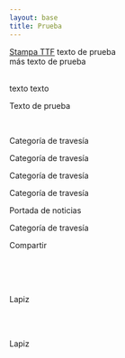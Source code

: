```yaml
---
layout: base
title: Prueba
---
```


<div class="content">
<a href="{{ site.baseurl }}/fonts/stampa-webfont/Stampa.ttf"><i class='icn icn-descarga'></i> Stampa TTF</a>
<i class="icn icn-ampolleta-lig"></i>texto de prueba<br>
<span class="icn-stack">
<i class="icn icn-cuadro icn-stack-2x naranja-opuesto"></i>
<i class="icn icn-facebook icn-stack-1x icn-inverse"></i>
</span>más texto de prueba<br>
<br>

<i class="icn icn-usuario"></i> texto texto

<span class="icn-stack">
<i class="icn icn-circulo-l-lig icn-stack-2x"></i>
<i class="icn icn-usuario icn-stack-1x"></i>
</span>

<span class="icn-stack">
<i class="icn icn-circulo-l icn-stack-2x"></i>
<i class="icn icn-corazon icn-stack-1x icn-inverse"></i>
</span>

<span class="icn-stack">
<i class="icn icn-cuadro icn-stack-2x"></i>
<i class="icn icn-usuario icn-stack-1x icn-inverse"></i>
</span>

<span class="icn-stack icn-lg">
<i class="icn icn-cuadro icn-stack-2x gris-oscuro"></i>
<i class="icn icn-imagen-lig icn-stack-1x icn-inverse"></i>
</span>


<span class="icn-stack icn-lg">
<i class="icn icn-cuadro icn-stack-2x gris-oscuro"></i>
<i class="icn icn-jekyll icn-stack-1x icn-inverse"></i>
</span>

<span class="icn-stack">
<i class="icn icn-cuadro icn-stack-2x gris-oscuro"></i>
<i class="icn icn-soundcloud icn-stack-1x icn-inverse"></i>
</span>

<span class="icn-stack icn-lg">
<i class="icn icn-cuadro-l-lig icn-stack-2x"></i>
<i class="icn icn-estorninos icn-stack-1x"></i>
</span>

<span class="icn-stack icn">
<i class="icn icn-cuadro icn-stack-2x"></i>
<i class="icn icn-estorninos icn-stack-1x icn-inverse"></i>
</span>

<span class="icn-stack">
<i class="icn icn-cuadro icn-stack-2x gris-claro"></i>
<i class="icn icn-estorninos icn-stack-1x rojo"></i>
</span>

<span class="icn-stack">
<i class="icn icn-cuadro icn-stack-2x gris-claro"></i>
<i class="icn icn-casiopea icn-stack-1x rojo"></i>
</span>

<span class="icn-stack icn">
<i class="icn icn-cuadro icn-stack-2x"></i>
<i class="icn icn-casiopea icn-stack-1x icn-inverse"></i>
</span>

<span class="icn-stack">
<i class="icn icn-cuadro icn-stack-2x gris-claro"></i>
<i class="icn icn-archivo icn-stack-1x rojo"></i>
</span>

<span class="icn-stack icn">
<i class="icn icn-cuadro icn-stack-2x"></i>
<i class="icn icn-archivo icn-stack-1x icn-inverse"></i>
</span>

<span class="icn-stack icn-lg">
<i class="icn icn-cuadro icn-stack-2x gris-claro"></i>
<i class="icn icn-ampolleta icn-stack-1x rojo"></i>
</span>

<span class="icn-stack icn-lg">
<i class="icn icn-cuadro-l icn-stack-2x gris-claro"></i>
<i class="icn icn-caron icn-stack-1x rojo"></i>
</span>

<span class="icn-stack icn-lg">
<i class="icn icn-cuadro-l-lig icn-stack-2x gris-claro"></i>
<i class="icn icn-caron-lig icn-stack-1x rojo"></i>
</span>

<span class="icn-stack icn-lg">
<i class="icn icn-cuadro icn-stack-2x gris-claro"></i>
<i class="icn icn-caron-lig icn-stack-1x rojo"></i>
</span>

<span class="icn-stack">
<i class="icn icn-cuadro icn-stack-2x gris-claro"></i>
<i class="icn icn-calendario-lig icn-stack-1x rojo"></i>
</span>

<span class="icn-stack">
<i class="icn icn-cuadro icn-stack-2x gris-claro"></i>
<i class="icn icn-calendario icn-stack-1x rojo"></i>
</span>

<span class="icn-stack">
<i class="icn icn-cuadro-lig icn-stack-2x gris-claro"></i>
<i class="icn icn-calendario icn-stack-1x rojo"></i>
</span>

<span class="icn-stack icn-lg">
<i class="icn icn-cuadro icn-stack-2x gris-claro"></i>
<i class="icn icn-calendario icn-stack-1x rojo"></i>
</span>

<span class="icn-stack icn-lg">
<i class="icn icn-cuadro-lig icn-stack-2x gris-claro"></i>
<i class="icn icn-calendario icn-stack-1x rojo"></i>
</span>

<span class="icn-stack icn-lg">
<i class="icn icn-cuadro-lig icn-stack-2x gris-claro"></i>
<i class="icn icn-calendario-lig icn-stack-1x rojo"></i>
</span>

Texto de prueba
<br>

<span class="icn-stack">
<i class="icn icn-cuadro icn-stack-2x gris-claro"></i>
<i class="icn icn-noticias icn-stack-1x gris-oscuro"></i>
</span>

<span class="icn-stack">
<i class="icn icn-cuadro icn-stack-2x gris-claro"></i>
<i class="icn icn-etiqueta icn-stack-1x gris-oscuro"></i>
</span>

<br>

<p class="prueba">

<i class="icn icn-travesia-lig icn-md"></i> Categoría de travesía <br>

<i class="icn icn-noticias- icn-md"></i> Categoría de travesía <br>

<i class="icn icn-stampa-lig icn-md"></i> Categoría de travesía<br>


<i class="icn icn-travesia-lig icn-sm"></i> Categoría de travesía <br>

<i class="icn icn-noticias-lig icn-sm"></i> Portada de noticias <br>

<i class="icn icn-stampa-lig icn-sm"></i> Categoría de travesía<br>

<i class="icn icn-compartir-lig icn-sm"></i> Compartir

<br>

<br>

<br>

<i class="icn icn-lapiz icn-sm"></i> Lapiz 

<br>
<br>

<i class="icn icn-lapiz icn-sm efecto"></i> Lapiz



</p>

</p>

</div>
